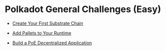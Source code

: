 # Polkadot General Challenges (Easy)

- [Create Your First Substrate Chain](https://github.com/ysongh/Polkadot-Hack-Challenges-2021/tree/master/PolkadotGeneralChallenges/CreateYourFirstSubstrateChain)

- [Add Pallets to Your Runtime](https://github.com/ysongh/Polkadot-Hack-Challenges-2021/tree/master/PolkadotGeneralChallenges/AddPalletsToYourRuntime)

- [Build a PoE Decentralized Application](https://github.com/ysongh/Polkadot-Hack-Challenges-2021/tree/master/PolkadotGeneralChallenges/BuildAPoEDecentralizedApplication)